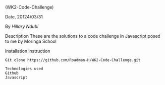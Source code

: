 (WK2-Code-Challenge)

Date, 20124/03/31

By *Hillary Ndubi*

Description
 These are the solutions to a code challenge in Javascript posed to me by Moringa School

Installation instruction
```
Git clone https://github.com/Roadman-H/WK2-Code-Challenge.git

Technologies used
Github
Javascript
